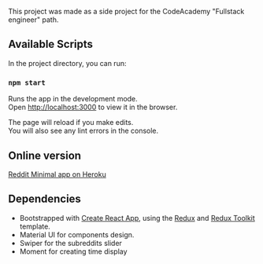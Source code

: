 This project was made as a side project for the CodeAcademy "Fullstack engineer" path.

## Available Scripts

In the project directory, you can run:

### `npm start`

Runs the app in the development mode.<br />
Open [http://localhost:3000](http://localhost:3000) to view it in the browser.

The page will reload if you make edits.<br />
You will also see any lint errors in the console.

## Online version
[Reddit Minimal app on Heroku](https://reddit-client-minimal.herokuapp.com/)

## Dependencies

- Bootstrapped with [Create React App](https://github.com/facebook/create-react-app), using the [Redux](https://redux.js.org/) and [Redux Toolkit](https://redux-toolkit.js.org/) template.
- Material UI for components design.
- Swiper for the subreddits slider
- Moment for creating time display